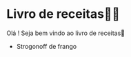 # Livro de receitas:man_cook:



Olá ! Seja bem vindo ao livro de receitas:wave:

- Strogonoff de frango

  